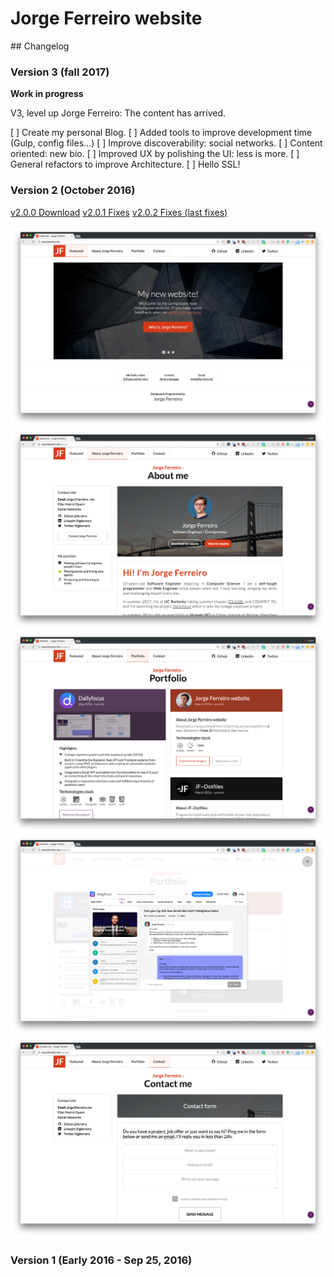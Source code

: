# Jorge Ferreiro website

## Changelog

### Version 3 (fall 2017)

**Work in progress**

V3, level up Jorge Ferreiro: The content has arrived.

[ ] Create my personal Blog.
[ ] Added tools to improve development time (Gulp, config files...)
[ ] Improve discoverability: social networks.
[ ] Content oriented: new bio.
[ ] Improved UX by polishing the UI: less is more.
[ ] General refactors to improve Architecture.
[ ] Hello SSL!

### Version 2 (October 2016)

[v2.0.0 Download](https://github.com/ferreiro/website/releases/tag/v2.0.0)
[v2.0.1 Fixes](https://github.com/ferreiro/website/tree/v2.0.1)
[v2.0.2 Fixes (last fixes)](https://github.com/ferreiro/website/tree/dce56266f19644ea1b3560829b1a74f6b5c25a2a)

![](./public/images/projects/ferreiro_v2/home.png)
![](./public/images/projects/ferreiro_v2/about.png)
![](./public/images/projects/ferreiro_v2/portfolio.png)
![](./public/images/projects/ferreiro_v2/portfolio_detailed.png)
![](./public/images/projects/ferreiro_v2/contact.png)

### Version 1 (Early 2016 - Sep 25, 2016)